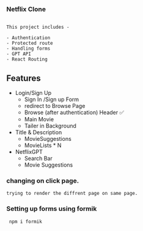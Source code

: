 ### Netflix Clone

```

This project includes -

- Authentication 
- Protected route
- Handling forms
- GPT API 
- React Routing 

```

## Features

- Login/Sign Up
    - Sign In /Sign up Form
    - redirect to Browse Page
     - Browse (after authentication)
 Header ✅
     - Main Movie
     - Tailer in Background
- Title & Description
     - MovieSuggestions
     - MovieLists * N
- NetflixGPT
     - Search Bar
     - Movie Suggestions

### changing on click page.

```
trying to render the diffrent page on same page.
```

### Setting up forms using formik

     npm i formik